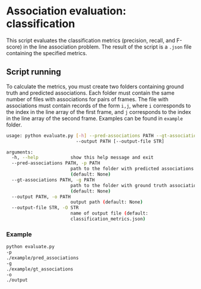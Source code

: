 # Association evaluation: classification

This script evaluates the classification metrics (precision, recall, and F-score) in the line association problem.
The result of the script is a `.json` file containing the specified metrics.

## Script running
To calculate the metrics, you must create two folders containing ground truth and predicted associations.
Each folder must contain the same number of files with associations for pairs of frames.
The file with associations must contain records of the form `i,j`,
where `i` corresponds to the index in the line array of the first frame,
and `j` corresponds to the index in the line array of the second frame.
Examples can be found in `example` folder.

```bash
usage: python evaluate.py [-h] --pred-associations PATH --gt-associations PATH
                          --output PATH [--output-file STR]

arguments:
  -h, --help            show this help message and exit
  --pred-associations PATH, -p PATH
                        path to the folder with predicted associations
                        (default: None)
  --gt-associations PATH, -g PATH
                        path to the folder with ground truth associations
                        (default: None)
  --output PATH, -o PATH
                        output path (default: None)
  --output-file STR, -O STR
                        name of output file (default:
                        classification_metrics.json)
```

### Example
```bash
python evaluate.py
-p
./example/pred_associations
-g
./example/gt_associations
-o
./output
```
